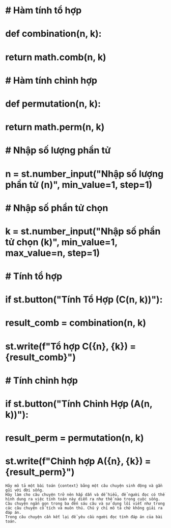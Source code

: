 # # Hàm tính tổ hợp
# def combination(n, k):
#     return math.comb(n, k)
#
# # Hàm tính chỉnh hợp
# def permutation(n, k):
#     return math.perm(n, k)
#
# # Nhập số lượng phần tử
# n = st.number_input("Nhập số lượng phần tử (n)", min_value=1, step=1)
#
# # Nhập số phần tử chọn
# k = st.number_input("Nhập số phần tử chọn (k)", min_value=1, max_value=n, step=1)
#
# # Tính tổ hợp
# if st.button("Tính Tổ Hợp (C(n, k))"):
#     result_comb = combination(n, k)
#     st.write(f"Tổ hợp C({n}, {k}) = {result_comb}")
#
# # Tính chỉnh hợp
# if st.button("Tính Chỉnh Hợp (A(n, k))"):
#     result_perm = permutation(n, k)
#     st.write(f"Chỉnh hợp A({n}, {k}) = {result_perm}")


    Hãy mô tả một bài toán {context} bằng một câu chuyện sinh động và gần gũi với đời sống.
    Hãy làm cho câu chuyện trở nên hấp dẫn và dễ hiểu, để người đọc có thể hình dung ra việc tính toán này diễn ra như thế nào trong cuộc sống.
    Câu chuyện ngắn gọn trong ba đến sáu câu và sử dụng lối viết như trong các câu chuyện cổ tích và muôn thú. Chú ý chỉ mô tả chứ không giải ra đáp án.
    Trong câu chuyện cần kết lại để yêu cầu người đọc tính đáp án của bài toán.